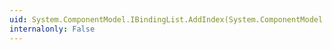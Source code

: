 ```yaml
---
uid: System.ComponentModel.IBindingList.AddIndex(System.ComponentModel.PropertyDescriptor)
internalonly: False
---
```

